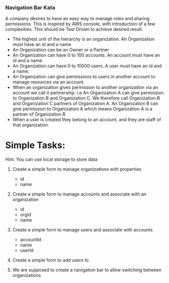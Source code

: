 ### Navigation Bar Kata

A company desires to have an easy way to manage roles and sharing permissions.
This is inspired by AWS console, with introduction of a few complexities.
This should be Test Driven to achieve desired result. 

- The highest unit of the hierarchy is an organization. An Organization must have an id and a name 
- An Organization can be an Owner or a Partner
- An Organization can have 0 to 100 accounts. An account must have an id and a name.
- An Organization can have 0 to 10000 users. A user must have an id and a name.
- An Organization can give permissions to users in another account to manage resources via an account.
- When an organization gives permission to another organization via an account we call it partnership. i.e
An Organization A can give permission to Organization B and Organization C. We therefore call Organization B and Organization C
partners of Organization A. An Organization B can give permission to Organization A which means Organization A is a partner of Organization B
- When a user is created they belong to an account, and they are staff of that organization. 


# Simple Tasks:
Hint: You can use local storage to store data

1. Create a simple form to manage organizations with properties
   - id
   - name 
   
2. Create a simple form to manage accounts and associate with an organization
    - id
    - orgId
    - name 
   
3. Create a simple form to manage users and associate with accounts
    - accountId
    - name
    - userId
   
4. Create a simple form to add users to 



1. We are supposed to create a navigation bar to allow switching between organizations



